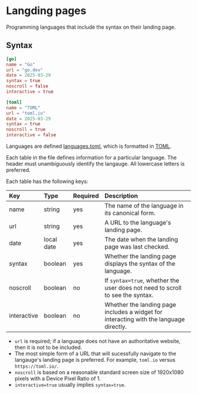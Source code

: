 # Langding pages
Programming languages that include the syntax on their landing page.

## Syntax
```toml
[go]
name = "Go"
url = "go.dev"
date = 2025-03-29
syntax = true
noscroll = false
interactive = true

[toml]
name = "TOML"
url = "toml.io"
date = 2025-03-29
syntax = true
noscroll = true
interactive = false
```

Languages are defined [languages.toml](languages.toml), which is formatted in
[TOML](toml.io).

Each table in the file defines information for a particular language. The header
must unambiguously identify the langauge. All lowercase letters is preferred.

Each table has the following keys:

| Key         | Type       | Required | Description                                                                            |
|:------------|:-----------|:---------|:---------------------------------------------------------------------------------------|
| name        | string     | yes      | The name of the language in its canonical form.                                        |
| url         | string     | yes      | A URL to the language's landing page.                                                  |
| date        | local date | yes      | The date when the landing page was last checked.                                       |
| syntax      | boolean    | yes      | Whether the landing page displays the syntax of the language.                          |
| noscroll    | boolean    | no       | If `syntax=true`, whether the user does not need to scroll to see the syntax.          |
| interactive | boolean    | no       | Whether the landing page includes a widget for interacting with the language directly. |

- `url` is required; if a language does not have an authoritative website, then
  it is not to be included.
- The most simple form of a URL that will sucessfully navigate to the langauge's
  landing page is preferred. For example, `toml.io` versus `https://toml.io/`.
- `noscroll` is based on a reasonable standard screen size of 1920x1080 pixels
  with a Device Pixel Ratio of 1.
- `interactive=true` usually implies `syntax=true`.
